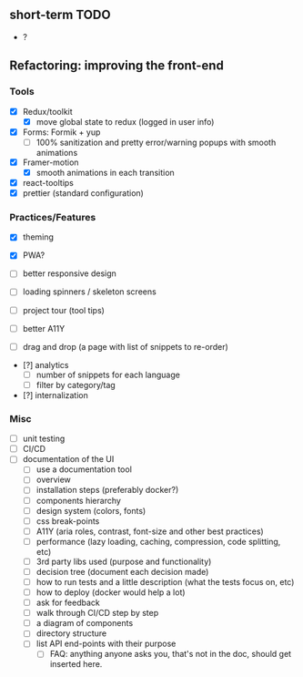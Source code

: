 ## short-term TODO

- ?

## Refactoring: improving the front-end

### Tools

- [x] Redux/toolkit
  - [x] move global state to redux (logged in user info)
- [x] Forms: Formik + yup
  - [ ] 100% sanitization and pretty error/warning popups with smooth animations
- [x] Framer-motion
  - [x] smooth animations in each transition
- [x] react-tooltips
- [x] prettier (standard configuration)

### Practices/Features

- [x] theming
- [x] PWA?

- [ ] better responsive design
- [ ] loading spinners / skeleton screens
- [ ] project tour (tool tips)
- [ ] better A11Y

- [ ] drag and drop (a page with list of snippets to re-order)
- [?] analytics
  - [ ] number of snippets for each language
  - [ ] filter by category/tag

- [?] internalization

### Misc

- [ ] unit testing
- [ ] CI/CD
- [ ] documentation of the UI
  - [ ] use a documentation tool
  - [ ] overview
  - [ ] installation steps (preferably docker?)
  - [ ] components hierarchy
  - [ ] design system (colors, fonts)
  - [ ] css break-points
  - [ ] A11Y (aria roles, contrast, font-size and other best practices)
  - [ ] performance (lazy loading, caching, compression, code splitting, etc)
  - [ ] 3rd party libs used (purpose and functionality)
  - [ ] decision tree (document each decision made)
  - [ ] how to run tests and a little description (what the tests focus on, etc)
  - [ ] how to deploy (docker would help a lot)
  - [ ] ask for feedback
  - [ ] walk through CI/CD step by step
  - [ ] a diagram of components
  - [ ] directory structure
  - [ ] list API end-points with their purpose
    - [ ] FAQ: anything anyone asks you, that's not in the doc, should get inserted here.
